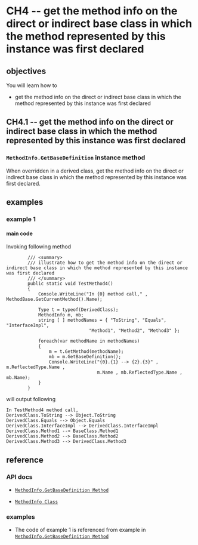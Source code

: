 # CH4 -- get the method info on the direct or indirect base class in which the method represented by this instance was first declared
## objectives
You will learn how to

+ get the method info on the direct or indirect base class in which the method represented by this instance was first declared

## CH4.1 -- get the method info on the direct or indirect base class in which the method represented by this instance was first declared
### `MethodInfo.GetBaseDefinition` instance method
When overridden in a derived class, get the method info on the direct or indirect base class in which the method represented by this instance was first declared.

## examples
### example 1
#### main code
Invoking following method

```
        /// <summary>
        /// illustrate how to get the method info on the direct or indirect base class in which the method represented by this instance was first declared
        /// </summary>
        public static void TestMethod4()
        {
            Console.WriteLine("In {0} method call," , MethodBase.GetCurrentMethod().Name);

            Type t = typeof(DerivedClass);
            MethodInfo m, mb;
            string [ ] methodNames = { "ToString", "Equals", "InterfaceImpl",
                               "Method1", "Method2", "Method3" };

            foreach(var methodName in methodNames)
            {
                m = t.GetMethod(methodName);
                mb = m.GetBaseDefinition();
                Console.WriteLine("{0}.{1} --> {2}.{3}" , m.ReflectedType.Name ,
                                  m.Name , mb.ReflectedType.Name , mb.Name);
            }
        }
```

will output following

```
In TestMethod4 method call,
DerivedClass.ToString --> Object.ToString
DerivedClass.Equals --> Object.Equals
DerivedClass.InterfaceImpl --> DerivedClass.InterfaceImpl
DerivedClass.Method1 --> BaseClass.Method1
DerivedClass.Method2 --> BaseClass.Method2
DerivedClass.Method3 --> DerivedClass.Method3
```

## reference
### API docs
+ [`MethodInfo.GetBaseDefinition Method`](https://learn.microsoft.com/en-us/dotnet/api/system.reflection.methodinfo.getbasedefinition?view=net-8.0)

+ [`MethodInfo Class`](https://learn.microsoft.com/en-us/dotnet/api/system.reflection.methodinfo?view=net-8.0)

### examples
+ The code of example 1 is referenced from example in [`MethodInfo.GetBaseDefinition Method`](https://learn.microsoft.com/en-us/dotnet/api/system.reflection.methodinfo.getbasedefinition?view=net-8.0)

